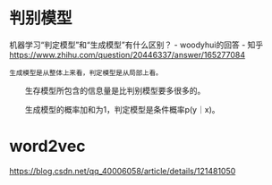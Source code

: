 # 判别模型

机器学习“判定模型”和“生成模型”有什么区别？ - woodyhui的回答 - 知乎
https://www.zhihu.com/question/20446337/answer/165277084

    生成模型是从整体上来看，判定模型是从局部上看。

　　生存模型所包含的信息量是比判别模型要多很多的。

　　生成模型的概率加和为1，判定模型是条件概率p(y｜x)。

# word2vec

https://blog.csdn.net/qq_40006058/article/details/121481050







